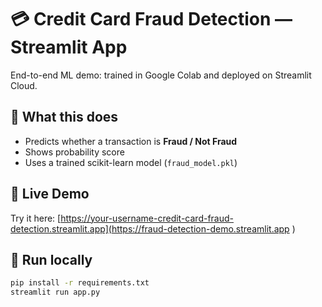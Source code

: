 # 💳 Credit Card Fraud Detection — Streamlit App

End-to-end ML demo: trained in Google Colab and deployed on Streamlit Cloud.

## 🎯 What this does
- Predicts whether a transaction is **Fraud / Not Fraud**
- Shows probability score
- Uses a trained scikit-learn model (`fraud_model.pkl`)

## 🚀 Live Demo
Try it here: [https://your-username-credit-card-fraud-detection.streamlit.app](https://fraud-detection-demo.streamlit.app
)

## 🧩 Run locally
```bash
pip install -r requirements.txt
streamlit run app.py
